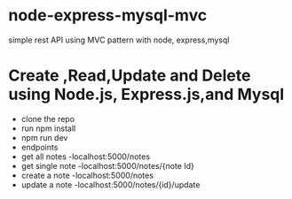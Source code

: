 # node-express-mysql-mvc
simple rest API using MVC pattern with node, express,mysql
# Create ,Read,Update and Delete using Node.js, Express.js,and Mysql
- clone the repo
- run npm install
- npm run dev
- endpoints
- get all notes
-localhost:5000/notes
- get single note
-localhost:5000/notes/{note Id}
- create a note
-localhost:5000/notes
- update a note
-localhost:5000/notes/{id}/update


